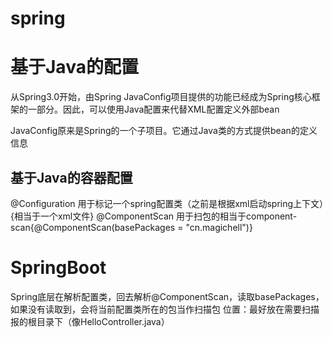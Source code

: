 # spring
# 基于Java的配置
从Spring3.0开始，由Spring JavaConfig项目提供的功能已经成为Spring核心框架的一部分。因此，可以使用Java配置来代替XML配置定义外部bean

JavaConfig原来是Spring的一个子项目。它通过Java类的方式提供bean的定义信息

## 基于Java的容器配置
@Configuration  用于标记一个spring配置类（之前是根据xml启动spring上下文）{相当于一个xml文件}
@ComponentScan  用于扫包的相当于component-scan{@ComponentScan(basePackages = "cn.magichell")}

# SpringBoot
Spring底层在解析配置类，回去解析@ComponentScan，读取basePackages，如果没有读取到，会将当前配置类所在的包当作扫描包
位置：最好放在需要扫描报的根目录下（像HelloController.java）
